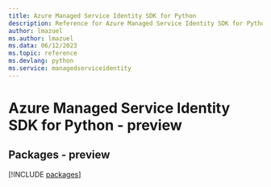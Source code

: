 ```yaml
---
title: Azure Managed Service Identity SDK for Python
description: Reference for Azure Managed Service Identity SDK for Python
author: lmazuel
ms.author: lmazuel
ms.data: 06/12/2023
ms.topic: reference
ms.devlang: python
ms.service: managedserviceidentity
---
```

# Azure Managed Service Identity SDK for Python - preview
## Packages - preview
[!INCLUDE [packages](managed-service-identity-index.md)]